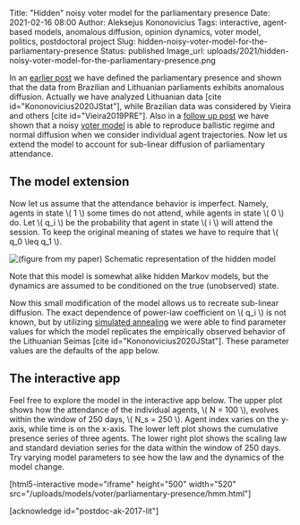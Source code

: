 Title: "Hidden" noisy voter model for the parliamentary presence
Date: 2021-02-16 08:00
Author: Aleksejus Kononovicius
Tags: interactive, agent-based models, anomalous diffusion, opinion dynamics, voter model, politics, postdoctoral project
Slug: hidden-noisy-voter-model-for-the-parliamentary-presence
Status: published
Image_url: uploads/2021/hidden-noisy-voter-model-for-the-parliamentary-presence.png

In an [earlier post]({filename}/articles/2021/anomalous-diffusion-of-the-parliamentary-presence-data.md)
we have defined the parliamentary presence and shown that the data from 
Brazilian and Lithuanian parliaments exhibits anomalous diffusion. Actually
we have analyzed Lithuanian data [cite id="Kononovicius2020JStat"], while
Brazilian data was considered by Vieira and others [cite id="Vieira2019PRE"].
Also in a [follow up post]({filename}/articles/2021/noisy-voter-model-for-the-parliamentary-presence.md)
we have shown that a noisy [voter model](/tag/voter-model/) is able to reproduce
ballistic regime and normal diffusion when we consider individual agent
trajectories. Now let us extend the model to account for sub-linear diffusion
of parliamentary attendance.
<!--more-->

## The model extension

Now let us assume that the attendance behavior is imperfect. Namely, agents in
state \\\( 1 \\\) some times do not attend, while agents in state \\\( 0 \\\)
do. Let \\\( q\_i \\\) be the probability that agent in state \\\( i \\\)
will attend the session. To keep the original meaning of states we have to
require that \\\( q\_0 \leq q\_1 \\\).

![(figure from my paper) Schematic representation of the hidden model]({static}/uploads/2021/hidden-noisy-voter-model-for-the-parliamentary-presence.png "(figure from my paper) Schematic representation
of the hidden model")

Note that this model is somewhat alike hidden Markov models, but the dynamics
are assumed to be conditioned on the true (unobserved) state.

Now this small modification of the model allows us to recreate sub-linear
diffusion. The exact dependence of power-law coefficient on \\\( q\_i \\\) is
not known, but by utilizing
[simulated annealing]({filename}/articles/2020/scishow-the-most-metal-algorithm-in-computer-science.md)
we were able to find parameter values for which the model replicates the
empirically observed behavior of the Lithuanian Seimas
[cite id="Kononovicius2020JStat"]. These parameter values are the defaults of
the app below.

## The interactive app

Feel free to explore the model in the interactive app below. The upper plot
shows how the attendance of the individual agents, \\\( N = 100 \\\), evolves
within the window of 250 days, \\\( N\_s = 250 \\\). Agent index varies on the
y-axis, while time is on the x-axis. The lower left plot shows the cumulative
presence series of three agents. The lower right plot shows the scaling law
and standard deviation series for the data within the window of 250 days. Try
varying model parameters to see how the law and the dynamics of the model
change.

[html5-interactive mode="iframe" height="500" width="520"
src="/uploads/models/voter/parliamentary-presence/hmm.html"]

[acknowledge id="postdoc-ak-2017-lit"]
